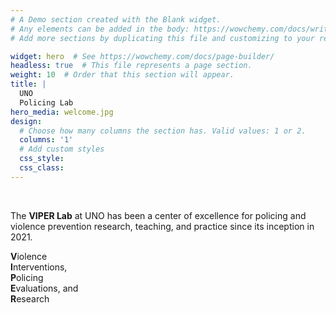 ```yaml
---
# A Demo section created with the Blank widget.
# Any elements can be added in the body: https://wowchemy.com/docs/writing-markdown-latex/
# Add more sections by duplicating this file and customizing to your requirements.

widget: hero  # See https://wowchemy.com/docs/page-builder/
headless: true  # This file represents a page section.
weight: 10  # Order that this section will appear.
title: |
  UNO  
  Policing Lab
hero_media: welcome.jpg
design:
  # Choose how many columns the section has. Valid values: 1 or 2.
  columns: '1'
  # Add custom styles
  css_style:
  css_class:
---
```


<br>

The **VIPER Lab** at UNO has been a center of excellence for policing and violence prevention research, teaching, and practice since its inception in 2021.

**V**iolence  
**I**nterventions,  
**P**olicing  
**E**valuations, and  
**R**esearch
